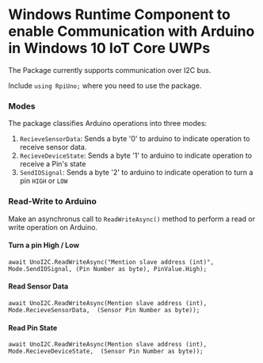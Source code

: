 # Windows Runtime Component to enable Communication with Arduino in Windows 10 IoT Core UWPs

The Package currently supports communication over I2C bus.

Include `using RpiUno;` where you need to use the package.

### Modes

The package classifies Arduino operations into three modes:

1) `RecieveSensorData`: Sends a byte '0' to arduino to indicate operation to receive sensor data.
2) `RecieveDeviceState`: Sends a byte '1' to arduino to indicate operation to receive a Pin's state 
3) `SendIOSignal`: Sends a byte '2' to arduino to indicate operation to turn a pin `HIGH` or `LOW`

### Read-Write to Arduino

Make an asynchronus call to `ReadWriteAsync()` method to perform a read or write operation on Arduino.

#### Turn a pin High / Low

`await UnoI2C.ReadWriteAsync("Mention slave address (int)", Mode.SendIOSignal, (Pin Number as byte), PinValue.High);`

#### Read Sensor Data

`await UnoI2C.ReadWriteAsync(Mention slave address (int), Mode.RecieveSensorData,  (Sensor Pin Number as byte));`

#### Read Pin State
`await UnoI2C.ReadWriteAsync(Mention slave address (int), Mode.RecieveDeviceState,  (Sensor Pin Number as byte));`

